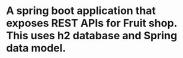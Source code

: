 # A spring boot application that exposes REST APIs for Fruit shop. This uses h2 database and Spring data model.
